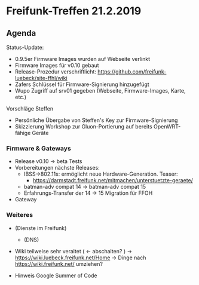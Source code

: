 # Freifunk-Treffen 21.2.2019

## Agenda

Status-Update:
* 0.9.5er Firmware Images wurden auf Webseite verlinkt
* Firmware Images für v0.10 gebaut
* Release-Prozedur verschriftlicht: https://github.com/freifunk-luebeck/site-ffhl/wiki
* Zafers Schlüssel für Firmware-Signierung hinzugefügt
* Wupo Zugriff auf srv01 gegeben (Webseite, Firmware-Images, Karte, etc.)

Vorschläge Steffen
* Persönliche Übergabe von Steffen's Key zur Firmware-Signierung
* Skizzierung Workshop zur Gluon-Portierung auf bereits OpenWRT-fähige Geräte

### Firmware & Gateways
  * Release v0.10 -> beta Tests
  * Vorbereitungen nächste Releases:
    * IBSS->802.11s: ermöglicht neue Hardware-Generation. Teaser:
      * https://darmstadt.freifunk.net/mitmachen/unterstuetzte-geraete/
    * batman-adv compat 14 -> batman-adv compat 15
    * Erfahrungs-Transfer der 14 -> 15 Migration für FFOH
  * Gateway

### Weiteres
* (Dienste im Freifunk)
  * (DNS)
* Wiki teilweise sehr veraltet ( <- abschalten? )
  -> https://wiki.luebeck.freifunk.net/Home
  -> Dinge nach https://wiki.freifunk.net/ umziehen?

* Hinweis Google Summer of Code

